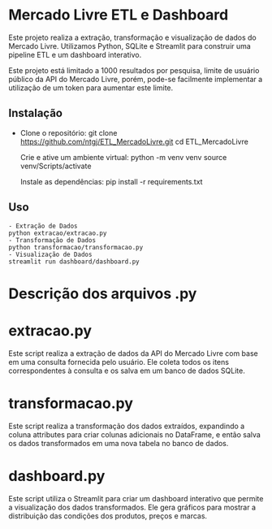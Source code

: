  # Mercado Livre ETL e Dashboard

Este projeto realiza a extração, transformação e visualização de dados do Mercado Livre. Utilizamos Python, SQLite e Streamlit para construir uma pipeline ETL e um dashboard interativo.

Este projeto está limitado a 1000 resultados por pesquisa, limite de usuário público da API do Mercado Livre, porém,  pode-se facilmente implementar a utilização de um token para aumentar este limite.
## Instalação

- Clone o repositório:
   git clone https://github.com/ntgj/ETL_MercadoLivre.git
   cd ETL_MercadoLivre

    Crie e ative um ambiente virtual:
    python -m venv venv
    source venv/Scripts/activate

    Instale as dependências:
    pip install -r requirements.txt

## Uso
    - Extração de Dados
    python extracao/extracao.py
    - Transformação de Dados
    python transformacao/transformacao.py
    - Visualização de Dados
    streamlit run dashboard/dashboard.py

# Descrição dos arquivos .py

# extracao.py
Este script realiza a extração de dados da API do Mercado Livre com base em uma consulta fornecida pelo usuário. Ele coleta todos os itens correspondentes à consulta e os salva em um banco de dados SQLite.

# transformacao.py
Este script realiza a transformação dos dados extraídos, expandindo a coluna attributes para criar colunas adicionais no DataFrame, e então salva os dados transformados em uma nova tabela no banco de dados.

# dashboard.py
Este script utiliza o Streamlit para criar um dashboard interativo que permite a visualização dos dados transformados. Ele gera gráficos para mostrar a distribuição das condições dos produtos, preços e marcas.
